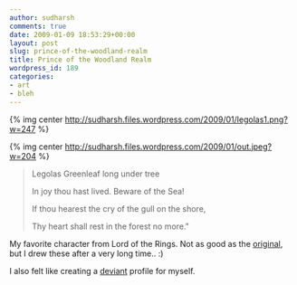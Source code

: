 ```yaml
---
author: sudharsh
comments: true
date: 2009-01-09 18:53:29+00:00
layout: post
slug: prince-of-the-woodland-realm
title: Prince of the Woodland Realm
wordpress_id: 189
categories:
- art
- bleh
---
```


{% img center http://sudharsh.files.wordpress.com/2009/01/legolas1.png?w=247 %}



{% img center http://sudharsh.files.wordpress.com/2009/01/out.jpeg?w=204 %}


> Legolas Greenleaf long under tree
>
> In joy thou hast lived. Beware of the Sea!
>
> If thou hearest the cry of the gull on the shore,
>
> Thy heart shall rest in the forest no more."
    
My favorite character from Lord of the Rings. Not as good as the [original](http://lotr.wikia.com/wiki/Image:Legolas1.jpg), but I drew these after a very long time.. :)

I also felt like creating a [deviant](http://sudharsh.deviantart.com/) profile for myself.
